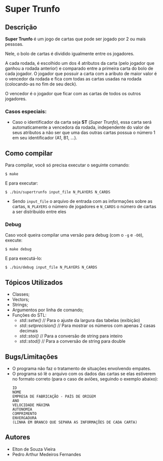 # Super Trunfo

## Descrição
**Super Trunfo** é um jogo de cartas que pode ser jogado por 2 ou mais pessoas.

Nele, o bolo de cartas é dividido igualmente entre os jogadores.

A cada rodada, é escolhido um dos 4 atributos da carta (pelo jogador que ganhou
a rodada anterior) e comparado entre a primeira carta do bolo de cada jogador.
O jogador que possuir a carta com a aributo de maior valor é o vencedor da rodada
e fica com todas as cartas usadas na rodada (colocando-as no fim de seu deck).

O vencedor é o jogador que ficar com as cartas de todos os outros jogadores.

### Casos especiais:
 - Caso o identificador da carta seja **ST** (*Super Trunfo*), essa carta será
   automaticamente a vencedora da rodada, independente do valor de seus atributos
   a não ser que uma das outras cartas possua o número 1 em seu identificador (A1, B1, ...).


## Como compilar
Para compilar, você só precisa executar o seguinte comando:

```
$ make
```

E para executar:

```
$ ./bin/supertrunfo input_file N_PLAYERS N_CARDS
```

 * Sendo `input_file` o arquivo de entrada com as informações sobre as cartas,
   `N_PLAYERS` o número de jogadores e `N_CARDS` o número de cartas a ser
   distribuído entre eles

### Debug
Caso você queira compilar uma versão para debug (com o `-g` e `-O0`), execute:

```
$ make debug
```

E para executá-lo:

```
$ ./bin/debug input_file N_PLAYERS N_CARDS
```


## Tópicos Utilizados
 - Classes;
 - Vectors;
 - Strings;
 - Argumentos por linha de comando;
 - Funções do STL:
   - *std::setw()*  // Para o ajuste da largura das tabelas (exibição)
   - *std::setprecision()*  // Para mostrar os números com apenas 2 casas decimais
   - *std::stoi()*  // Para a conversão de string para inteiro
   - *std::stod()*  // Para a conversão de string para double


## Bugs/Limitações
 - O programa não faz o tratamento de situações envolvendo empates.
 - O programa só lê o arquivo com os dados das cartas se elas estiverem no
   formato correto (para o caso de aviões, seguindo o exemplo abaixo):
    ```
    ID
    NOME
    EMPRESA DE FABRICAÇÃO - PAÍS DE ORIGEM
    ANO
    VELOCIDADE MÁXIMA
    AUTONOMIA
    COMPRIMENTO
    ENVERGADURA
    (LINHA EM BRANCO QUE SEPARA AS INFORMAÇÕES DE CADA CARTA)
    ```


## Autores
 - Elton de Souza Vieira
 - Pedro Arthur Medeiros Fernandes
